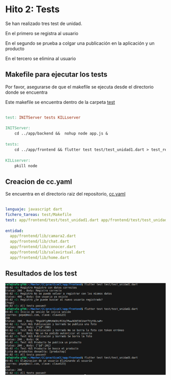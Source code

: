 # Hito 2: Tests

Se han realizado tres test de unidad.

En el primero se registra al usuario

En el segundo se prueba a colgar una publicación en la aplicación y un producto 

En el tercero se elimina al usuario

## Makefile para ejecutar los tests

Por favor, asegurarse de que el makefile se ejecuta desde el directorio donde se encuentra

Este makefile se encuentra dentro de la carpeta [test](../../test/Makefile)

```makefile

test: INITServer tests KILLserver

INITServer:
	cd ../app/backend &&  nohup node app.js &
	 
tests: 
	cd ../app/frontend && flutter test test/test_unidad1.dart > test_result.txt  && flutter test test/test_unidad2.dart >> test_result.txt && flutter test test/test_unidad3.dart >> test_result.txt

KILLserver:
	pkill node

```

## Creacion de cc.yaml

Se encuentra en el directorio raiz del repositorio, [cc.yaml](/cc.yaml)

```yaml

lenguaje: javascript dart
fichero_tareas: test/Makefile
test: app/frontend/test/test_unidad1.dart app/frontend/test/test_unidad2.dart app/frontend/test/test_unidad3.dart

entidad:
  app/frontend/lib/camara2.dart
  app/frontend/lib/chat.dart
  app/frontend/lib/conocer.dart
  app/frontend/lib/salavirtual.dart
  app/frontend/lib/home.dart

```

## Resultados de los test

![Resultados test](../imgs/test%20pasados.png)


